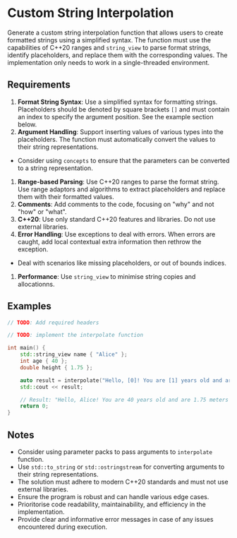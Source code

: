 # Custom String Interpolation

Generate a custom string interpolation function that allows users to create formatted strings using a simplified syntax. The function must use the capabilities of C++20 ranges and `string_view` to parse format strings, identify placeholders, and replace them with the corresponding values. The implementation only needs to work in a single-threaded environment.

## Requirements

1. **Format String Syntax**: Use a simplified syntax for formatting strings. Placeholders should be denoted by square brackets `[]` and must contain an index to specify the argument position. See the example section below.
1. **Argument Handling**: Support inserting values of various types into the placeholders. The function must automatically convert the values to their string representations.
 * Consider using `concepts` to ensure that the parameters can be converted to a string representation.
1. **Range-based Parsing**: Use C++20 ranges to parse the format string. Use range adaptors and algorithms to extract placeholders and replace them with their formatted values.
1. **Comments**: Add comments to the code, focusing on "why" and not "how" or "what".
1. **C++20**: Use only standard C++20 features and libraries. Do not use external libraries.
1. **Error Handling**: Use exceptions to deal with errors. When errors are caught, add local contextual extra information then rethrow the exception.
 * Deal with scenarios like missing placeholders, or out of bounds indices.
1. **Performance**: Use `string_view` to minimise string copies and allocationns.

## Examples

```cpp
// TODO: Add required headers

// TODO: implement the interpolate function

int main() {
    std::string_view name { "Alice" };
    int age { 40 };
    double height { 1.75 };

    auto result = interpolate("Hello, [0]! You are [1] years old and are [2] meters tall");
    std::cout << result;

    // Result: "Hello, Alice! You are 40 years old and are 1.75 meters tall"
    return 0;
}
```

## Notes

* Consider using parameter packs to pass arguments to `interpolate` function.
* Use `std::to_string` or `std::ostringstream` for converting arguments to their string representations.
* The solution must adhere to modern C++20 standards and must not use external libraries.
* Ensure the program is robust and can handle various edge cases.
* Prioritorise code readability, maintainability, and efficiency in the implementation.
* Provide clear and informative error messages in case of any issues encountered during execution.



